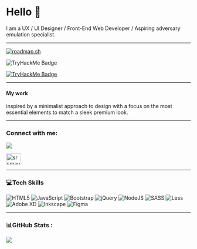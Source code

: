 # Hello 👋
I am a UX / UI Designer / Front-End Web Developer / Aspiring adversary emulation specialist.

---
[![roadmap.sh](https://roadmap.sh/card/tall/65e7eb70d8455747573d8ef1?variant=dark&roadmaps=cyber-security%2Cfrontend%2Cux-design)](https://roadmap.sh)


![TryHackMe Badge](https://tryhackme-badges.s3.amazonaws.com/rmb.png)


[![TryHackMe Badge](https://tryhackme.com/badge/3057674)](https://tryhackme.com)

---

#### My work
inspired by a
minimalist approach to design
with a focus on the most
essential elements to match a
sleek premium look.

---

<h3 align="left">Connect with me:</h3>

[![](https://visitcount.itsvg.in/api?id=rmb-dev&icon=0&color=0)](https://visitcount.itsvg.in)

<p align="left">
<a href="https://linkedin.com/in/rbyrchenko" target="blank"><img align="center" src="https://raw.githubusercontent.com/rahuldkjain/github-profile-readme-generator/master/src/images/icons/Social/linked-in-alt.svg" alt="srsmaurya" height="30" width="40" /></a>

</p>

---

### 💻Tech Skills

![HTML5](https://img.shields.io/badge/html5-%23E34F26.svg?style=flat-square&logo=html5&logoColor=white) ![JavaScript](https://img.shields.io/badge/javascript-%23323330.svg?style=flat-square&logo=javascript&logoColor=%23F7DF1E) ![Bootstrap](https://img.shields.io/badge/bootstrap-%23563D7C.svg?style=flat-square&logo=bootstrap&logoColor=white) ![jQuery](https://img.shields.io/badge/jquery-%230769AD.svg?style=flat-square&logo=jquery&logoColor=white)  ![NodeJS](https://img.shields.io/badge/node.js-6DA55F?style=flat-square&logo=node.js&logoColor=white) ![SASS](https://img.shields.io/badge/SASS-hotpink.svg?style=flat-square&logo=SASS&logoColor=white) ![Less](https://img.shields.io/badge/less-2B4C80?style=flat-square&logo=less&logoColor=white) ![Adobe XD](https://img.shields.io/badge/Adobe%20XD-470137?style=flat-square&logo=Adobe%20XD&logoColor=#FF61F6) ![Inkscape](https://img.shields.io/badge/Inkscape-e0e0e0?style=flat-square&logo=inkscape&logoColor=080A13) ![Figma](https://img.shields.io/badge/figma-%23F24E1E.svg?style=flat-square&logo=figma&logoColor=white)

---

### 📊GitHub Stats :

![](https://github-readme-stats.vercel.app/api/top-langs/?username=rmb-dev&theme=darcula&hide_border=false&include_all_commits=true&count_private=true&layout=compact)
